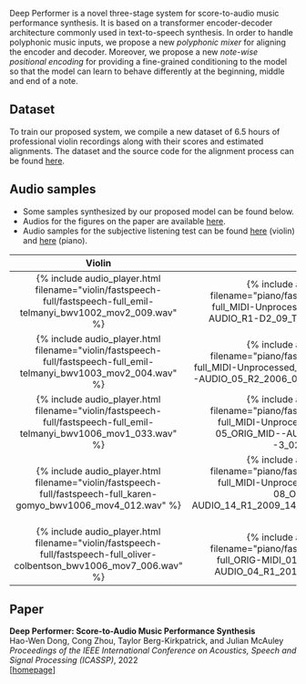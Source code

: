 Deep Performer is a novel three-stage system for score-to-audio music performance synthesis. It is based on a transformer encoder-decoder architecture commonly used in text-to-speech synthesis. In order to handle polyphonic music inputs, we propose a new _polyphonic mixer_ for aligning the encoder and decoder. Moreover, we propose a new _note-wise positional encoding_ for providing a fine-grained conditioning to the model so that the model can learn to behave differently at the beginning, middle and end of a note.

## Dataset

To train our proposed system, we compile a new dataset of 6.5 hours of professional violin recordings along with their scores and estimated alignments. The dataset and the source code for the alignment process can be found [here](https://salu133445.github.io/bach-violin-dataset/).

## Audio samples

- Some samples synthesized by our proposed model can be found below.
- Audios for the figures on the paper are available [here](examples).
- Audio samples for the subjective listening test can be found [here](violin) (violin) and [here](piano) (piano).

| Violin | Piano |
|:-:|:-:|
| {% include audio_player.html filename="violin/fastspeech-full/fastspeech-full_emil-telmanyi_bwv1002_mov2_009.wav" %} | {% include audio_player.html filename="piano/fastspeech-full/fastspeech-full_MIDI-Unprocessed_05_R1_2011_MID--AUDIO_R1-D2_09_Track09_wav_003.wav" %} |
| {% include audio_player.html filename="violin/fastspeech-full/fastspeech-full_emil-telmanyi_bwv1003_mov2_004.wav" %} | {% include audio_player.html filename="piano/fastspeech-full/fastspeech-full_MIDI-Unprocessed_05_R2_2006_01_ORIG_MID--AUDIO_05_R2_2006_01_Track01_wav_146.wav" %} |
| {% include audio_player.html filename="violin/fastspeech-full/fastspeech-full_emil-telmanyi_bwv1006_mov1_033.wav" %} | {% include audio_player.html filename="piano/fastspeech-full/fastspeech-full_MIDI-Unprocessed_06_R2_2008_01-05_ORIG_MID--AUDIO_06_R2_2008_wav--3_025.wav" %} |
| {% include audio_player.html filename="violin/fastspeech-full/fastspeech-full_karen-gomyo_bwv1006_mov4_012.wav" %} | {% include audio_player.html filename="piano/fastspeech-full/fastspeech-full_MIDI-Unprocessed_14_R1_2009_06-08_ORIG_MID--AUDIO_14_R1_2009_14_R1_2009_08_WAV_120.wav" %} |
| {% include audio_player.html filename="violin/fastspeech-full/fastspeech-full_oliver-colbentson_bwv1006_mov7_006.wav" %} | {% include audio_player.html filename="piano/fastspeech-full/fastspeech-full_ORIG-MIDI_01_7_6_13_Group__MID--AUDIO_04_R1_2013_wav--4_035.wav" %} |

## Paper

__Deep Performer: Score-to-Audio Music Performance Synthesis__<br>
Hao-Wen Dong, Cong Zhou, Taylor Berg-Kirkpatrick, and Julian McAuley<br>
_Proceedings of the IEEE International Conference on Acoustics, Speech and Signal Processing (ICASSP)_, 2022<br>
[[homepage](https://github.com/salu133445/deepperformer)]
